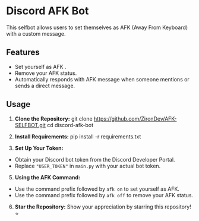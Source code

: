 # Discord AFK Bot

This selfbot allows users to set themselves as AFK (Away From Keyboard) with a custom message.

## Features

- Set yourself as AFK .
- Remove your AFK status.
- Automatically responds with AFK message when someone mentions or sends a direct message.

## Usage

1. **Clone the Repository:**
git clone https://github.com/ZironDev/AFK-SELFBOT.git
cd discord-afk-bot

2. **Install Requirements:**
pip install -r requirements.txt


3. **Set Up Your Token:**
- Obtain your Discord bot token from the Discord Developer Portal.
- Replace `"USER_TOKEN"` in `main.py` with your actual bot token.

5. **Using the AFK Command:**
- Use the command prefix followed by `afk on` to set yourself as AFK.
- Use the command prefix followed by `afk off` to remove your AFK status.

6. **Star the Repository:**
Show your appreciation by starring this repository! :star:


